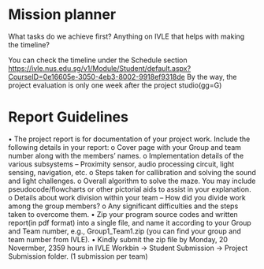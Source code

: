 # Mission planner

What tasks do we achieve first?
Anything on IVLE that helps with making the timeline?

You can check the timeline under the Schedule section
https://ivle.nus.edu.sg/v1/Module/Student/default.aspx?CourseID=0e16605e-3050-4eb3-8002-9918ef9318de
By the way, the project evaluation is only one week after the project studio(gg=G)

# Report Guidelines

• The project report is for documentation of your project work. Include the following details in your report:
o Cover page with your Group and team number along with the members’ names.
o Implementation details of the various subsystems – Proximity sensor, audio processing circuit, light sensing, navigation, etc.
o Steps taken for callibration and solving the sound and light challenges.
o Overall algorithm to solve the maze. You may include pseudocode/flowcharts or other pictorial aids to assist in your explanation.
o Details about work division within your team – How did you divide work among the group members?
o Any significant difficulties and the steps taken to overcome them.
• Zip your program source codes and written report(in pdf format) into a single file, and name it according to your Group and Team number, e.g., Group1_Team1.zip (you can find your group and team number from IVLE).
• Kindly submit the zip file by Monday, 20 Novermber, 2359 hours in IVLE Workbin -> Student Submission -> Project Submission folder. (1 submission per team)
